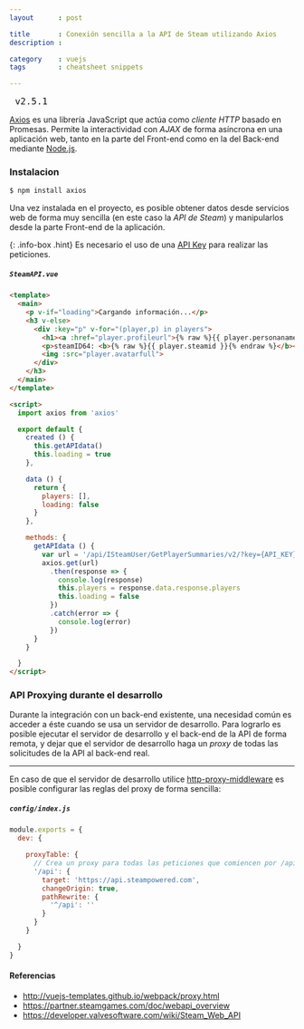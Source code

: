 ```yaml
---
layout      : post

title       : Conexión sencilla a la API de Steam utilizando Axios
description :

category    : vuejs
tags        : cheatsheet snippets

---
```


<code style="font-size: 1rem"> v2.5.1 </code>

[Axios](https://github.com/mzabriskie/axios) es una librería JavaScript que actúa como *cliente HTTP* basado en Promesas. Permite la interactividad con *AJAX* de forma asíncrona en una aplicación web, tanto en la parte del Front-end como en la del Back-end mediante [Node.js](https://nodejs.org).

### Instalacion

```sh
$ npm install axios
```

Una vez instalada en el proyecto, es posible obtener datos desde servicios web de forma muy sencilla (en este caso la *API de Steam*) y manipularlos desde la parte Front-end de la aplicación.

{: .info-box .hint}
Es necesario el uso de una [API Key](https://steamcommunity.com/dev/apikey) para realizar las peticiones.

##### `SteamAPI.vue`
```html
<template>
  <main>
    <p v-if="loading">Cargando información...</p>
    <h3 v-else>
      <div :key="p" v-for="(player,p) in players">
        <h1><a :href="player.profileurl">{% raw %}{{ player.personaname }}{% endraw %}</a></h1>
        <p>steamID64: <b>{% raw %}{{ player.steamid }}{% endraw %}</b></p>
        <img :src="player.avatarfull">
      </div>
    </h3>
  </main>
</template>

<script>
  import axios from 'axios'

  export default {
    created () {
      this.getAPIdata()
      this.loading = true
    },

    data () {
      return {
        players: [],
        loading: false
      }
    },

    methods: {
      getAPIdata () {
        var url = '/api/ISteamUser/GetPlayerSummaries/v2/?key={API_KEY}&steamids={STEAM_ID}'
        axios.get(url)
          .then(response => {
            console.log(response)
            this.players = response.data.response.players
            this.loading = false
          })
          .catch(error => {
            console.log(error)
          })
      }
    }

  }
</script>
```


### API Proxying durante el desarrollo

Durante la integración con un back-end existente, una necesidad común es acceder a éste cuando se usa un servidor de desarrollo. Para lograrlo es posible ejecutar el servidor de desarrollo y el back-end de la API de forma remota, y dejar que el servidor de desarrollo haga un _proxy_ de todas las solicitudes de la API al back-end real.

---

En caso de que el servidor de desarrollo utilice [http-proxy-middleware](https://github.com/chimurai/http-proxy-middleware) es posible configurar las reglas del proxy de forma sencilla:

##### `config/index.js`
```javascript
module.exports = {
  dev: {

    proxyTable: {
      // Crea un proxy para todas las peticiones que comiencen por /api
      '/api': {
        target: 'https://api.steampowered.com',
        changeOrigin: true,
        pathRewrite: {
          '^/api': ''
        }
      }
    }

  }
}

```

#### Referencias

- http://vuejs-templates.github.io/webpack/proxy.html
- https://partner.steamgames.com/doc/webapi_overview
- https://developer.valvesoftware.com/wiki/Steam_Web_API
